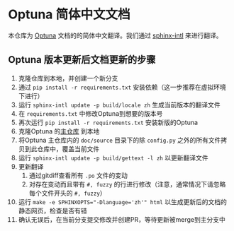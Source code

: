 # Optuna 简体中文文档

本仓库为 [Optuna](https://optuna.org) 文档的的简体中文翻译。我们通过 [sphinx-intl](http://sphinx-intl.rtfd.io) 来进行翻译。



## Optuna 版本更新后文档更新的步骤

1. 克隆仓库到本地，并创建一个新分支
2. 通过 `pip install -r requirements.txt` 安装依赖（这一步推荐在虚拟环境下进行）
3. 运行 `sphinx-intl update -p build/locale zh` 生成当前版本的翻译文件
4. 在 `requirements.txt` 中修改Optuna到想要的版本号
5. 再次运行 `pip install -r requirements.txt` 安装新版的Optuna
6. 克隆Optuna 的[主仓库](https://github.com/optuna/optuna) 到本地
7. 将Optuna 主仓库内的 `doc/source` 目录下的除 `config.py` 之外的所有文件拷贝到此仓库中，覆盖当前文件
8. 运行 `sphinx-intl update -p build/gettext -l zh` 以更新翻译文件
9. 更新翻译
    1. 通过gitdiff查看所有 `.po` 文件的变动
    2. 对存在变动而且带有 `#, fuzzy` 的行进行修改（注意，通常情况下请忽略每个文件开头的 `#, fuzzy`）
10. 运行 `make -e SPHINXOPTS="-Dlanguage='zh'" html` 以生成更新后的文档的静态网页，检查是否有错
11. 确认无误后，在当前分支提交修改并创建PR，等待更新被merge到主分支中

